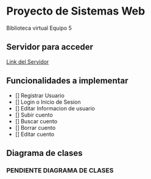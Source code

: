 # Proyecto de Sistemas Web
Biblioteca virtual Equipo 5


## Servidor para acceder
[Link del Servidor](pendiente) 

## Funcionalidades a implementar
- [] Registrar Usuario
- [] Login o Inicio de Sesion
- [] Editar Informacion de usuario
- [] Subir cuento
- [] Buscar cuento
- [] Borrar cuento
- [] Editar cuento


## Diagrama de clases

### PENDIENTE DIAGRAMA DE CLASES


